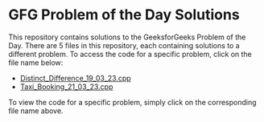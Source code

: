 # GFG Problem of the Day Solutions

This repository contains solutions to the GeeksforGeeks Problem of the Day. There are 5 files in this repository, each containing solutions to a different problem. To access the code for a specific problem, click on the file name below:

- [Distinct_Difference_19_03_23.cpp](./Distinct_Difference_19_03_23.cpp)
- [Taxi_Booking_21_03_23.cpp](./Taxi_Booking_21_03_23.cpp)


To view the code for a specific problem, simply click on the corresponding file name above.
